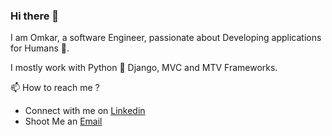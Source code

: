 ### Hi there 👋

I am Omkar, a software Engineer, passionate about Developing applications for Humans 🤣.

I mostly work with Python 🐍 Django, MVC and MTV Frameworks. 

📫 How to reach me ? 
  - Connect with me on [Linkedin](https://www.linkedin.com/in/omkarsurve-4a855a207/)
  - Shoot Me an [Email](omkarsurve981@outlook.com)

